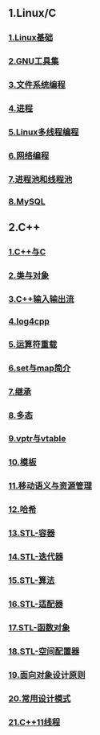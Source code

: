 ## 1.Linux/C

### [1.Linux基础](https://charnarie.github.io/Learning-outline/HTML/1.Linux基础.html)  

### [2.GNU工具集](https://charnarie.github.io/Learning-outline/HTML/2.GNU工具集.html)  

### [3.文件系统编程](https://charnarie.github.io/Learning-outline/HTML/3.文件系统编程.html)  

### [4.进程](https://charnarie.github.io/Learning-outline/HTML/4.进程.html)  

### [5.Linux多线程编程](https://charnarie.github.io/Learning-outline/HTML/5.Linux多线程编程.html)

### [6.网络编程](https://charnarie.github.io/Learning-outline/HTML/6.网络编程.html)

### [7.进程池和线程池](https://charnarie.github.io/Learning-outline/HTML/7.进程池和线程池.html)

### [8.MySQL](https://charnarie.github.io/Learning-outline/HTML/8.MySQL.html)

## 2.C++

### [1.C++与C](https://charnarie.github.io/Learning-outline/HTML/1.C++与C.html)

### [2.类与对象](https://charnarie.github.io/Learning-outline/HTML/2.类与对象.html)

### [3.C++输入输出流](https://charnarie.github.io/Learning-outline/HTML/3.C++输入输出流.html)

### [4.log4cpp](https://charnarie.github.io/Learning-outline/HTML/4.log4cpp.html)

### [5.运算符重载](https://charnarie.github.io/Learning-outline/HTML/5.运算符重载.html)

### [6.set与map简介](https://charnarie.github.io/Learning-outline/HTML/6.set与map简介.html)

### [7.继承](https://charnarie.github.io/Learning-outline/HTML/7.继承.html)

### [8.多态](https://charnarie.github.io/Learning-outline/HTML/8.多态.html)

### [9.vptr与vtable](https://charnarie.github.io/Learning-outline/HTML/9.vptr与vtable.html)

### [10.模板](https://charnarie.github.io/Learning-outline/HTML/10.模板.html)

### [11.移动语义与资源管理](https://charnarie.github.io/Learning-outline/HTML/11.移动语义与资源管理.html)

### [12.哈希](https://charnarie.github.io/Learning-outline/HTML/12.哈希.html)

### [13.STL-容器](https://charnarie.github.io/Learning-outline/HTML/13.STL-容器.html)

### [14.STL-迭代器](https://charnarie.github.io/Learning-outline/HTML/14.STL-迭代器.html)

### [15.STL-算法](https://charnarie.github.io/Learning-outline/HTML/15.STL-算法.html)

### [16.STL-适配器](https://charnarie.github.io/Learning-outline/HTML/16.STL-适配器.html)

### [17.STL-函数对象](https://charnarie.github.io/Learning-outline/HTML/17.STL-函数对象.html)

### [18.STL-空间配置器](https://charnarie.github.io/Learning-outline/HTML/18.STL-空间配置器.html)

### [19.面向对象设计原则](https://charnarie.github.io/Learning-outline/HTML/19.面向对象设计原则.html)

### [20.常用设计模式](https://charnarie.github.io/Learning-outline/HTML/20.常用设计模式.html)

### [21.C++11线程](https://charnarie.github.io/Learning-outline/HTML/21.C++11线程.html)
